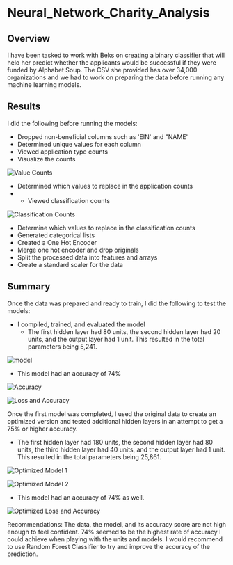 # Neural_Network_Charity_Analysis
## Overview
I have been tasked to work with Beks on creating a binary classifier that will helo her predict whether the applicants would be successful if they were funded by Alphabet Soup. The CSV she provided has over 34,000 organizations and we had to work on preparing the data before running any machine learning models.
## Results
I did the following before running the models:
* Dropped non-beneficial columns such as 'EIN' and "NAME'
* Determined unique values for each column
* Viewed application type counts
* Visualize the counts
    
![Value Counts](https://user-images.githubusercontent.com/104965708/200998337-edd30bfa-08f9-4fe2-a77f-c85e6004cc26.png)
    
* Determined which values to replace in the application counts
* * Viewed classification counts
    
![Classification Counts](https://user-images.githubusercontent.com/104965708/200996349-e7966618-32e8-4ebd-ad7f-8ca5044a0133.png)
    
* Determine which values to replace in the classification counts
* Generated categorical lists
* Created a One Hot Encoder
* Merge one hot encoder and drop originals
* Split the processed data into features and arrays 
* Create a standard scaler for the data

## Summary
Once the data was prepared and ready to train, I did the following to test the models:
* I compiled, trained, and evaluated the model
    * The first hidden layer had 80 units, the second hidden layer had 20 units, and the output layer had 1 unit. This resulted in the total parameters being 5,241.

![model](https://user-images.githubusercontent.com/104965708/200995721-51724906-dde1-4916-90e9-37aaf600f2cf.png)

* This model had an accuracy of 74%

![Accuracy](https://user-images.githubusercontent.com/104965708/200996907-136a5f49-f9b5-4ee7-910b-74e96e0a0ffe.png)

![Loss and Accuracy](https://user-images.githubusercontent.com/104965708/200996927-6ba8939b-92db-449e-95f8-b458190a3b7e.png)

Once the first model was completed, I used the original data to create an optimized version and tested additional hidden layers in an attempt to get a 75% or higher accuracy.
* The first hidden layer had 180 units, the second hidden layer had 80 units, the third hidden layer had 40 units, and the output layer had 1 unit. This resulted in the total parameters being 25,861.

![Optimized Model 1](https://user-images.githubusercontent.com/104965708/200997318-18ef637b-ca24-4838-86bb-7f3094dd8352.png)

![Optimized Model 2](https://user-images.githubusercontent.com/104965708/200997270-02dc9dfc-7426-4316-8108-b3c0fc3041f1.png)

* This model had an accuracy of 74% as well.

![Optimized Loss and Accuracy](https://user-images.githubusercontent.com/104965708/200997487-df37f750-082e-444e-b343-d9c13a2e6cf3.png)

Recommendations:
The data, the model, and its accuracy score are not high enough to feel confident. 74% seemed to be the highest rate of accuracy I could achieve when playing with the units and models. I would recommend to use Random Forest Classifier to try and improve the accuracy of the prediction.
